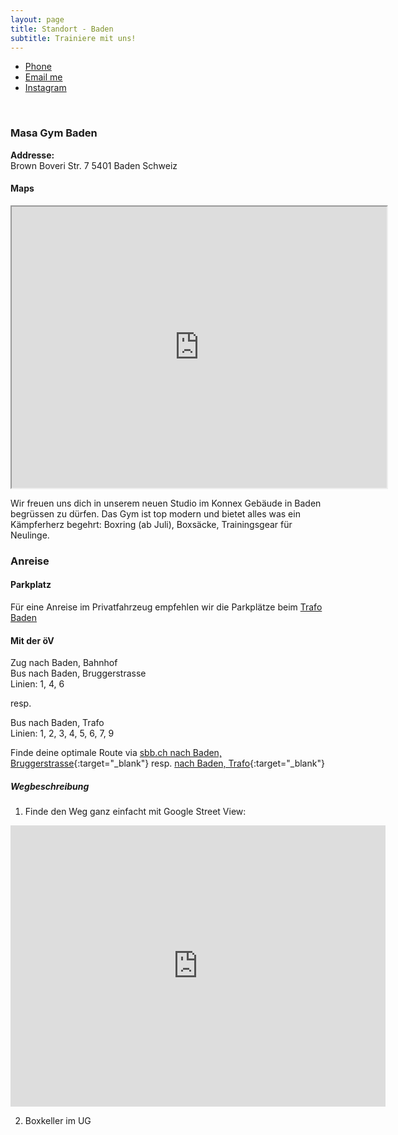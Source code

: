 ```yaml
---
layout: page
title: Standort - Baden
subtitle: Trainiere mit uns!
---
```


<ul class="list-inline text-center footer-links">
  <li class="list-inline-item">
    <a href="tel:+41763485653" title="Phone">
      <span class="fa-stack fa-lg" aria-hidden="true">
        <i class="fas fa-circle fa-stack-2x"></i>
        <i class="fas fa-phone fa-stack-1x fa-inverse"></i>
      </span>
      <span class="sr-only">Phone</span>
   </a>
  </li>
  <li class="list-inline-item">
    <a href="mailto:masagymwettingen@gmail.com" title="Email me">
      <span class="fa-stack fa-lg" aria-hidden="true">
        <i class="fas fa-circle fa-stack-2x"></i>
        <i class="fas fa-envelope fa-stack-1x fa-inverse"></i>
      </span>
      <span class="sr-only">Email me</span>
   </a>
  </li>
  <li class="list-inline-item">
    <a href="https://www.instagram.com/masagymwettingen" title="Instagram">
      <span class="fa-stack fa-lg" aria-hidden="true">
        <i class="fas fa-circle fa-stack-2x"></i>
        <i class="fab fa-instagram fa-stack-1x fa-inverse"></i>
      </span>
      <span class="sr-only">Instagram</span>
   </a>
  </li>
 </ul>
 <br>

### Masa Gym Baden
**Addresse:**  
Brown Boveri Str. 7
5401 Baden
Schweiz

#### Maps
<iframe src="https://www.google.com/maps/embed?pb=!1m18!1m12!1m3!1d1348.2527986634327!2d8.303097039155809!3d47.48006310555757!2m3!1f0!2f0!3f0!3m2!1i1024!2i768!4f13.1!3m3!1m2!1s0x47906cbf0fc4e859%3A0x1d4a6f839b7e9772!2sKonnex%2C%20Brown%20Boveri%20Str.%207%2C%205401%20Baden!5e0!3m2!1sen!2sch!4v1745771375900!5m2!1sen!2sch" style="text-align:center;" width="600" height="450" style="border:0;" allowfullscreen="" loading="lazy"></iframe>

Wir freuen uns dich in unserem neuen Studio im Konnex Gebäude in Baden begrüssen zu dürfen. Das Gym ist top modern und bietet alles was ein Kämpferherz begehrt: Boxring (ab Juli), Boxsäcke, Trainingsgear für Neulinge.

### Anreise

#### Parkplatz
Für eine Anreise im Privatfahrzeug empfehlen wir die Parkplätze beim [Trafo Baden](https://maps.app.goo.gl/2SReBcTuWzHtGuSW7)

#### Mit der öV
Zug nach Baden, Bahnhof  
Bus nach Baden, Bruggerstrasse  
Linien: 1, 4, 6

resp.

Bus nach Baden, Trafo  
Linien: 1, 2, 3, 4, 5, 6, 7, 9

Finde deine optimale Route via 
[sbb.ch nach Baden, Bruggerstrasse](https://www.sbb.ch/de?moment=%22DEPARTURE%22&stops=%5B%7B%22type%22%3A%22COORDINATES%22%2C%22label%22%3A%22Aktueller%20Standort%22%2C%22value%22%3A%22%5B8.3133648%2C47.458907%5D%22%7D%2C%7B%22value%22%3A%228590297%22%2C%22type%22%3A%22ID%22%2C%22label%22%3A%22Baden%2C%20Bruggerstrasse%22%7D%5D){:target="_blank"}
resp. [nach Baden, Trafo](https://www.sbb.ch/de?moment=%22DEPARTURE%22&stops=%5B%7B%22type%22%3A%22COORDINATES%22%2C%22label%22%3A%22Aktueller%20Standort%22%2C%22value%22%3A%22%5B8.3133648%2C47.458907%5D%22%7D%2C%7B%22value%22%3A%228590297%22%2C%22type%22%3A%22ID%22%2C%22label%22%3A%22Baden%2C%20Trafo%22%7D%5D){:target="_blank"}

##### Wegbeschreibung

1. Finde den Weg ganz einfacht mit Google Street View:
<iframe src="https://www.google.com/maps/embed?pb=!4v1745773157473!6m8!1m7!1sCAoSLEFGMVFpcE16Q1hXUGRqakkxcDYwaXpFc1Nmd2pZNXlvSGdqVlpvTG5sazFt!2m2!1d47.47919563664632!2d8.305376565616058!3f274.23798395349945!4f3.3130142836195375!5f0.7820865974627469" width="600" height="450" style="border:0;" allowfullscreen="" loading="lazy" referrerpolicy="no-referrer-when-downgrade"></iframe>

2. Boxkeller im UG
